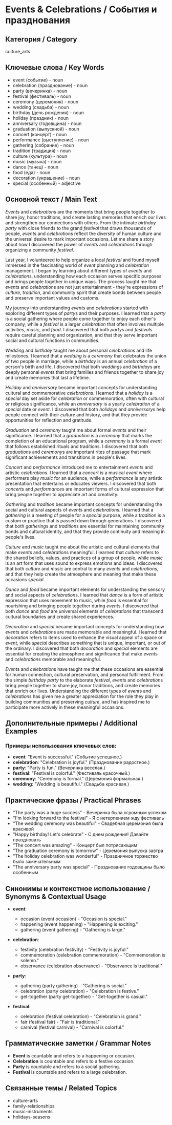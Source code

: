 # Events & Celebrations / События и празднования

## Категория / Category
culture_arts

## Ключевые слова / Key Words
- event (событие) - noun
- celebration (празднование) - noun
- party (вечеринка) - noun
- festival (фестиваль) - noun
- ceremony (церемония) - noun
- wedding (свадьба) - noun
- birthday (день рождения) - noun
- holiday (праздник) - noun
- anniversary (годовщина) - noun
- graduation (выпускной) - noun
- concert (концерт) - noun
- performance (выступление) - noun
- gathering (собрание) - noun
- tradition (традиция) - noun
- culture (культура) - noun
- music (музыка) - noun
- dance (танец) - noun
- food (еда) - noun
- decoration (украшение) - noun
- special (особенный) - adjective

## Основной текст / Main Text

*Event*s and *celebration*s are the moments that bring people together to share joy, honor traditions, and create lasting memories that enrich our lives and strengthen our connections with others. From the intimate *birthday* *party* with close friends to the grand *festival* that draws thousands of people, *event*s and *celebration*s reflect the diversity of human culture and the universal desire to mark important occasions. Let me share a story about how I discovered the power of *event*s and *celebration*s through organizing a community *festival*.

Last year, I volunteered to help organize a local *festival* and found myself immersed in the fascinating world of *event* planning and *celebration* management. I began by learning about different types of *event*s and *celebration*s, understanding how each occasion serves specific purposes and brings people together in unique ways. The process taught me that *event*s and *celebration*s are not just entertainment - they're expressions of *culture*, *tradition*, and community spirit that create bonds between people and preserve important values and customs.

My journey into understanding *event*s and *celebration*s started with exploring different types of *party*s and their purposes. I learned that a *party* is a social gathering where people come together to enjoy each other's company, while a *festival* is a larger *celebration* that often involves multiple activities, *music*, and *food*. I discovered that both *party*s and *festival*s require careful planning and organization, and that they serve important social and cultural functions in communities.

*Wedding* and *birthday* taught me about personal *celebration*s and life milestones. I learned that a *wedding* is a *ceremony* that celebrates the union of two people in marriage, while a *birthday* is an annual *celebration* of a person's birth and life. I discovered that both *wedding*s and *birthday*s are deeply personal *event*s that bring families and friends together to share joy and create memories that last a lifetime.

*Holiday* and *anniversary* became important concepts for understanding cultural and commemorative *celebration*s. I learned that a *holiday* is a *special* day set aside for *celebration* or commemoration, often with cultural or religious significance, while an *anniversary* is a yearly *celebration* of a *special* date or *event*. I discovered that both *holiday*s and *anniversary*s help people connect with their *culture* and history, and that they provide opportunities for reflection and gratitude.

*Graduation* and *ceremony* taught me about formal *event*s and their significance. I learned that a *graduation* is a *ceremony* that marks the completion of an educational program, while a *ceremony* is a formal *event* that follows established rituals and traditions. I discovered that both *graduation*s and *ceremony*s are important rites of passage that mark significant achievements and transitions in people's lives.

*Concert* and *performance* introduced me to entertainment *event*s and artistic *celebration*s. I learned that a *concert* is a musical *event* where performers play *music* for an audience, while a *performance* is any artistic presentation that entertains or educates viewers. I discovered that both *concert*s and *performance*s are important forms of cultural expression that bring people together to appreciate art and creativity.

*Gathering* and *tradition* became important concepts for understanding the social and cultural aspects of *event*s and *celebration*s. I learned that a *gathering* is a meeting of people for a *special* purpose, while a *tradition* is a custom or practice that is passed down through generations. I discovered that both *gathering*s and *tradition*s are essential for maintaining community bonds and cultural identity, and that they provide continuity and meaning in people's lives.

*Culture* and *music* taught me about the artistic and cultural elements that make *event*s and *celebration*s meaningful. I learned that *culture* refers to the shared beliefs, values, and practices of a group of people, while *music* is an art form that uses sound to express emotions and ideas. I discovered that both *culture* and *music* are central to many *event*s and *celebration*s, and that they help create the atmosphere and meaning that make these occasions *special*.

*Dance* and *food* became important elements for understanding the sensory and social aspects of *celebration*s. I learned that *dance* is a form of artistic expression that uses movement to music, while *food* is essential for nourishing and bringing people together during *event*s. I discovered that both *dance* and *food* are universal elements of *celebration*s that transcend cultural boundaries and create shared experiences.

*Decoration* and *special* became important concepts for understanding how *event*s and *celebration*s are made memorable and meaningful. I learned that *decoration* refers to items used to enhance the visual appeal of a space or *event*, while *special* describes something that is unique, important, or out of the ordinary. I discovered that both *decoration* and *special* elements are essential for creating the atmosphere and significance that make *event*s and *celebration*s memorable and meaningful.

*Event*s and *celebration*s have taught me that these occasions are essential for human connection, cultural preservation, and personal fulfillment. From the simple *birthday* *party* to the elaborate *festival*, *event*s and *celebration*s bring people together to share joy, honor traditions, and create memories that enrich our lives. Understanding the different types of *event*s and *celebration*s has given me a greater appreciation for the role they play in building communities and preserving *culture*, and has inspired me to participate more actively in these meaningful occasions.

## Дополнительные примеры / Additional Examples

### Примеры использования ключевых слов:
- **event**: "Event is successful." (Событие успешное.)
- **celebration**: "Celebration is joyful." (Празднование радостное.)
- **party**: "Party is fun." (Вечеринка веселая.)
- **festival**: "Festival is colorful." (Фестиваль красочный.)
- **ceremony**: "Ceremony is formal." (Церемония формальная.)
- **wedding**: "Wedding is beautiful." (Свадьба красивая.)

## Практические фразы / Practical Phrases

- "The party was a huge success" - Вечеринка была огромным успехом
- "I'm looking forward to the festival" - Я с нетерпением жду фестиваль
- "The wedding ceremony was beautiful" - Свадебная церемония была красивой
- "Happy birthday! Let's celebrate" - С днем рождения! Давайте праздновать
- "The concert was amazing" - Концерт был потрясающим
- "The graduation ceremony is tomorrow" - Церемония выпуска завтра
- "The holiday celebration was wonderful" - Праздничное торжество было замечательным
- "The anniversary party was special" - Празднование годовщины было особенным

## Синонимы и контекстное использование / Synonyms & Contextual Usage

- **event**: 
  - occasion (event occasion) - "Occasion is special."
  - happening (event happening) - "Happening is exciting."
  - gathering (event gathering) - "Gathering is large."

- **celebration**: 
  - festivity (celebration festivity) - "Festivity is joyful."
  - commemoration (celebration commemoration) - "Commemoration is solemn."
  - observance (celebration observance) - "Observance is traditional."

- **party**: 
  - gathering (party gathering) - "Gathering is social."
  - celebration (party celebration) - "Celebration is festive."
  - get-together (party get-together) - "Get-together is casual."

- **festival**: 
  - celebration (festival celebration) - "Celebration is grand."
  - fair (festival fair) - "Fair is traditional."
  - carnival (festival carnival) - "Carnival is colorful."

## Грамматические заметки / Grammar Notes

- **Event** is countable and refers to a happening or occasion.
- **Celebration** is countable and refers to a festive occasion.
- **Party** is countable and refers to a social gathering.
- **Festival** is countable and refers to a large celebration.

## Связанные темы / Related Topics

- culture-arts
- family-relationships
- music-instruments
- holidays-seasons